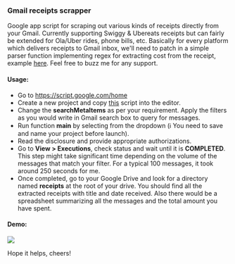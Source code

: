 ### Gmail receipts scrapper

Google app script for scraping out various kinds of receipts directly from your Gmail. Currently supporting Swiggy & Ubereats receipts but can fairly be extended for Ola/Uber rides, phone bills, etc. Basically for every platform which delivers receipts to Gmail inbox, we'll need to patch in a simple parser function implementing regex for extracting cost from the receipt, example [here](./Code.gs#L87-L92). Feel free to buzz me for any support.

#### Usage:
* Go to https://script.google.com/home
* Create a new project and copy [this](./Code.gs) script into the editor.
* Change the **searchMetaItems** as per your requirement. Apply the filters as you would write in Gmail search box to query for messages.
* Run function **main** by selecting from the dropdown (:information_source: You need to save and name your project before launch).
* Read the disclosure and provide appropriate authorizations.
* Go to **View > Executions**, check status and wait until it is **COMPLETED**. This step might take significant time depending on the volume of the messages that match your filter. For a typical 100 messages, it took around 250 seconds for me.
* Once completed, go to your Google Drive and look for a directory named **receipts** at the root of your drive. You should find all the extracted receipts with title and date received. Also there would be a spreadsheet summarizing all the messages and the total amount you have spent.

#### Demo:

<img src="assets/demo.gif"/>

Hope it helps, cheers!
